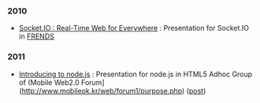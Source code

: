 ### 2010
- [Socket.IO : Real-Time Web for Everywhere](http://sideeffect.kr:8001/) : Presentation for Socket.IO in [FRENDS](http://frends.kr)

### 2011
- [Introducing to node.js](http://www.slideshare.net/rockdoli/introducing-to-nodejs) : Presentation for node.js in HTML5 Adhoc Group of (Mobile Web2.0 Forum](http://www.mobileok.kr/web/forum1/purpose.php) ([post](http://blog.outsider.ne.kr/577))
